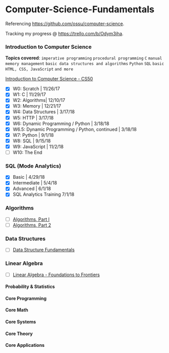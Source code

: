 # Computer-Science-Fundamentals

Referencing https://github.com/ossu/computer-science.

Tracking my progress @ https://trello.com/b/Odym3iha.

### Introduction to Computer Science

**Topics covered**:
`imperative programming`
`procedural programming`
`C`
`manual memory management`
`basic data structures and algorithms`
`Python`
`SQL`
`basic HTML, CSS, JavaScript`
`and more`

[Introduction to Computer Science - CS50](https://www.edx.org/course/introduction-computer-science-harvardx-cs50x#!)
- [x] W0: Scratch | 11/26/17
- [x] W1: C | 11/29/17
- [x] W2: Algorithms| 12/10/17
- [x] W3: Memory | 12/21/17
- [x] W4: Data Structures | 3/17/18
- [x] W5: HTTP | 3/17/18
- [x] W6: Dynamic Programming / Python | 3/18/18
- [x] W6.5: Dynamic Programming / Python, continued | 3/18/18
- [x] W7: Python | 9/1/18
- [x] W8: SQL | 9/15/18
- [x] W9: JavaScript | 11/2/18
- [ ] W10: The End

### SQL (Mode Analytics)
- [x] Basic | 4/29/18
- [x] Intermediate | 5/4/18
- [x] Advanced | 6/1/18
- [x] SQL Analytics Training 7/1/18

### Algorithms
- [ ] [Algorithms, Part I](https://www.coursera.org/learn/algorithms-part1)
- [ ] [Algorithms, Part 2](https://www.coursera.org/learn/algorithms-part2)

### Data Structures
- [ ] [Data Structure Fundamentals](https://www.edx.org/course/data-structures-fundamentals-uc-san-diegox-algs201x)

### Linear Algebra
- [ ] [Linear Algebra - Foundations to Frontiers](https://www.edx.org/course/laff-linear-algebra-foundations-to-frontiers)

#### Probability & Statistics
#### Core Programming
#### Core Math
#### Core Systems
#### Core Theory
#### Core Applications

